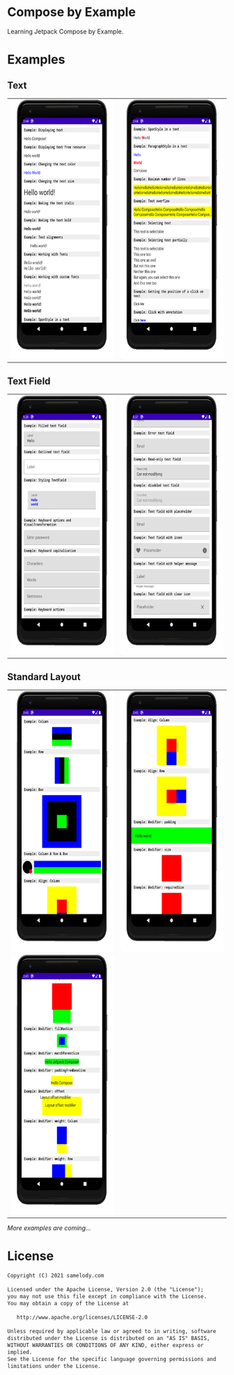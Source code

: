 # Compose by Example

Learning Jetpack Compose by Example.

# Examples

## Text

|||
|-------|-------|
|<img src ="screenshots/text1.png" width=321 height=597 />|<img src ="screenshots/text2.png" width=321 height=597 />|

## Text Field

|||
|-------|-------|
|<img src ="screenshots/text_field1.png" width=321 height=597 />|<img src ="screenshots/text_field2.png" width=321 height=597 />|

## Standard Layout

|||
|-------|-------|
|<img src ="screenshots/layout1.png" width=321 height=597 />|<img src ="screenshots/layout2.png" width=321 height=597 />|
|<img src ="screenshots/layout3.png" width=321 height=597 />||

*More examples are coming...*

# License
```text
Copyright (C) 2021 samelody.com

Licensed under the Apache License, Version 2.0 (the "License");
you may not use this file except in compliance with the License.
You may obtain a copy of the License at

   http://www.apache.org/licenses/LICENSE-2.0

Unless required by applicable law or agreed to in writing, software
distributed under the License is distributed on an "AS IS" BASIS,
WITHOUT WARRANTIES OR CONDITIONS OF ANY KIND, either express or implied.
See the License for the specific language governing permissions and
limitations under the License.
```